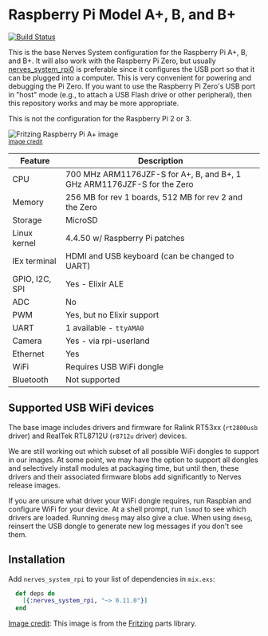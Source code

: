 # Raspberry Pi Model A+, B, and B+
[![Build Status](https://travis-ci.org/nerves-project/nerves_system_rpi.png?branch=master)](https://travis-ci.org/nerves-project/nerves_system_rpi)

This is the base Nerves System configuration for the Raspberry Pi A+, B,
and B+. It will also work with the Raspberry Pi Zero, but usually
[nerves_system_rpi0](https://github.com/nerves-project/nerves_system_rpi0) is
preferable since it configures the USB port so that it can be plugged into
a computer. This is very convenient for powering and debugging the Pi Zero.
If you want to use the Raspberry Pi Zero's USB port in "host" mode (e.g.,
to attach a USB Flash drive or other peripheral), then this repository
works and may be more appropriate.

This is not the configuration for the Raspberry Pi 2 or 3.

![Fritzing Raspberry Pi A+ image](assets/images/raspberry-pi-model-a-plus.png)
<br><sup>[Image credit](#fritzing)</sup>

| Feature              | Description                     |
| -------------------- | ------------------------------- |
| CPU                  | 700 MHz ARM1176JZF-S for A+, B, and B+, 1 GHz ARM1176JZF-S for the Zero  |
| Memory               | 256 MB for rev 1 boards, 512 MB for rev 2 and the Zero  |
| Storage              | MicroSD                         |
| Linux kernel         | 4.4.50 w/ Raspberry Pi patches  |
| IEx terminal         | HDMI and USB keyboard (can be changed to UART)   |
| GPIO, I2C, SPI       | Yes - Elixir ALE                |
| ADC                  | No                              |
| PWM                  | Yes, but no Elixir support      |
| UART                 | 1 available - `ttyAMA0`         |
| Camera               | Yes - via rpi-userland          |
| Ethernet             | Yes                             |
| WiFi                 | Requires USB WiFi dongle        |
| Bluetooth            | Not supported                   |

## Supported USB WiFi devices

The base image includes drivers and firmware for Ralink RT53xx
(`rt2800usb` driver) and RealTek RTL8712U (`r8712u` driver) devices.

We are still working out which subset of all possible WiFi dongles to
support in our images. At some point, we may have the option to support
all dongles and selectively install modules at packaging time, but until
then, these drivers and their associated firmware blobs add significantly
to Nerves release images.

If you are unsure what driver your WiFi dongle requires, run Raspbian and configure WiFi
for your device. At a shell prompt, run `lsmod` to see which drivers are loaded.
Running `dmesg` may also give a clue. When using `dmesg`, reinsert the USB
dongle to generate new log messages if you don't see them.

## Installation

Add `nerves_system_rpi` to your list of dependencies in `mix.exs`:

```elixir
  def deps do
    [{:nerves_system_rpi, "~> 0.11.0"}]
  end
```

[Image credit](#fritzing): This image is from the [Fritzing](http://fritzing.org/home/) parts library.
